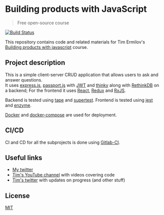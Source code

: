 # Building products with JavaScript

> Free open-source course

[![Build Status](https://gitlab.com/iskilled/BuildingProductsWithJS/badges/master/build.svg)](https://gitlab.com/iskilled/BuildingProductsWithJS/commits/master)

This repository contains code and related materials for Tim Ermilov's [Building products with javascript](https://www.youtube.com/playlist?list=PL_gX69xPLi-ljVdNhspjZUlPmBNjRgD2X) course.

## Project description

This is a simple client-server CRUD application that allows users to ask and answer questions.  
It uses [express.js](https://expressjs.com/), [passport.js](http://passportjs.org/) with [JWT](https://jwt.io/) and [thinky](http://justonepixel.com/thinky/) along with [RethinkDB](https://www.rethinkdb.com/) on a backend;
For the frontend it uses [React](https://facebook.github.io/react/), [Redux](http://redux.js.org/) and [RxJS](https://github.com/Reactive-Extensions/RxJS).

Backend is tested using [tape](https://github.com/substack/tape) and [supertest](https://github.com/visionmedia/supertest).
Frontend is tested using [jest](https://facebook.github.io/jest/) and [enzyme](https://github.com/airbnb/enzyme).

[Docker](https://www.docker.com/) and [docker-compose](https://docs.docker.com/compose/) are used for deployment.

## CI/CD

CI and CD for all the subprojects is done using [Gitlab-CI](https://gitlab.com/iskilled/BuildingProductsWithJS).

## Useful links

- [My twitter](https://twitter.com/danielsousa08)
- [Tim's YouTube channel](https://www.youtube.com/c/TimErmilov) with videos covering code
- [Tim's twitter](https://twitter.com/yamalight) with updates on progress (and other stuff)


## License

[MIT](https://opensource.org/licenses/mit-license)
